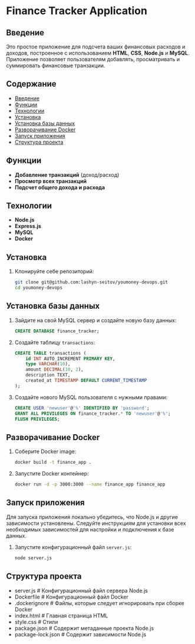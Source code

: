 # Finance Tracker Application

## Введение
Это простое приложение для подсчета ваших финансовых расходов и доходов, построенное с использованием **HTML**, **CSS**, **Node.js** и **MySQL**. Приложение позволяет пользователям добавлять, просматривать и суммировать финансовые транзакции.

## Содержание
- [Введение](#введение)
- [Функции](#функции)
- [Технологии](#технологии)
- [Установка](#установка)
- [Установка базы данных](#установка-базы-данных)
- [Разворачивание Docker](#разворачивание-docker)
- [Запуск приложения](#запуск-приложения)
- [Структура проекта](#структура-проекта)

## Функции
- **Добавление транзакций** (доход/расход)
- **Просмотр всех транзакций**
- **Подсчет общего дохода и расхода**

## Технологии
- **Node.js**
- **Express.js**
- **MySQL**
- **Docker**

## Установка
1. Клонируйте себе репозиторий:
    ```sh
    git clone git@github.com:lashyn-seitov/youmoney-devops.git
    cd youmoney-devops
    ```

## Установка базы данных
1. Зайдите на свой MySQL сервер и создайте новую базу данных:
    ```sql
    CREATE DATABASE finance_tracker;
    ```

2. Создайте таблицу `transactions`:
    ```sql
    CREATE TABLE transactions (
        id INT AUTO_INCREMENT PRIMARY KEY,
        type VARCHAR(10),
        amount DECIMAL(10, 2),
        description TEXT,
        created_at TIMESTAMP DEFAULT CURRENT_TIMESTAMP
    );
    ```

3. Создайте нового MySQL пользователя с нужными правами:
    ```sql
    CREATE USER 'newuser'@'%' IDENTIFIED BY 'password';
    GRANT ALL PRIVILEGES ON finance_tracker.* TO 'newuser'@'%';
    FLUSH PRIVILEGES;
    ```

## Разворачивание Docker
1. Соберите Docker image:
    ```sh
    docker build -t finance_app .
    ```

2. Запустите Docker контейнер:
    ```sh
    docker run -d -p 3000:3000 --name finance_app finance_app
    ```

## Запуск приложения
Для запуска приложения локально убедитесь, что Node.js и другие зависимости установлены. Следуйте инструкциям для установки всех необходимых зависимостей для настройки и подключения к базе данных.
1. Запустите конфигурационный файл `server.js`:
    ```sh
    node server.js    
    ```

## Структура проекта
 - server.js # Конфигурационный файл сервера Node.js
 - Dockerfile # Конфигурационный файл Docker
 - .dockerignore # Файлы, которые следует игнорировать при сборке Docker
 - index.html # Главная страница HTML
 - style.css  # Стили
 - package.json # Содержит метаданные проекта Node.js
 - package-lock.json # Содержит зависимости Node.js
